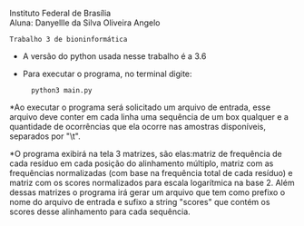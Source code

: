 Instituto Federal de Brasília<br>
Aluna: Danyellle da Silva Oliveira Angelo

	Trabalho 3 de bioninformática

* A versão do python usada nesse trabalho é a 3.6

* Para executar o programa, no terminal digite:

		python3 main.py

*Ao executar o programa será solicitado um arquivo de entrada, esse arquivo deve conter em cada linha  uma sequência de um box qualquer e a  quantidade de ocorrências que ela ocorre nas amostras disponíveis, separados por "\t". 

*O programa exibirá na tela 3 matrizes, são elas:matriz de frequência de cada resíduo em cada posição do alinhamento múltiplo,  matriz com as frequências normalizadas (com base na frequência total de cada resíduo) e matriz com os scores normalizados para escala logarítmica na base 2.
Além dessas matrizes o programa irá gerar um arquivo que tem como prefixo o nome do arquivo de entrada e sufixo a string "scores" que contém os scores desse alinhamento para cada sequência.